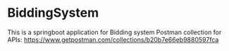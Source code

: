 # BiddingSystem
This is a springboot application for Bidding system
Postman collection for APIs:
https://www.getpostman.com/collections/b20b7e66eb9880597fca